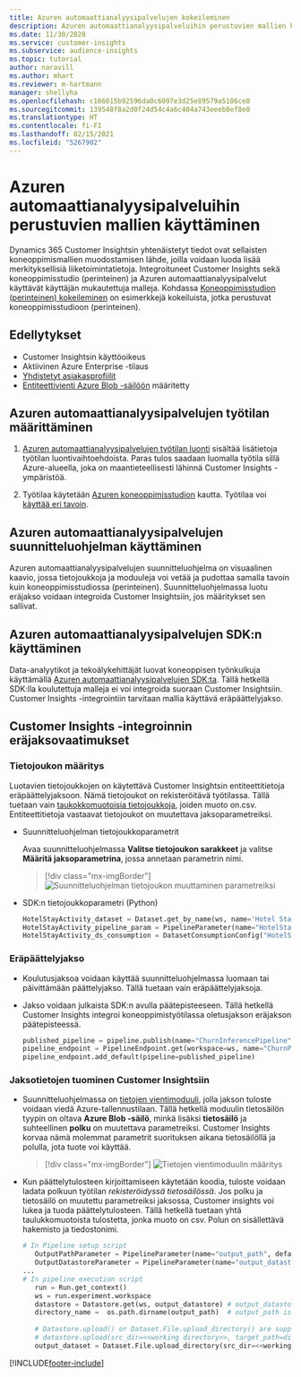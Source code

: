 ```yaml
---
title: Azuren automaattianalyysipalvelujen kokeileminen
description: Azuren automaattianalyysipalveluihin perustuvien mallien käyttäminen Dynamics 365 Customer Insightsissa.
ms.date: 11/30/2020
ms.service: customer-insights
ms.subservice: audience-insights
ms.topic: tutorial
author: naravill
ms.author: mhart
ms.reviewer: m-hartmann
manager: shellyha
ms.openlocfilehash: c166015b92596da0c6097e3d25e89579a5186ce0
ms.sourcegitcommit: 139548f8a2d0f24d54c4a6c404a743eeeb8ef8e0
ms.translationtype: HT
ms.contentlocale: fi-FI
ms.lasthandoff: 02/15/2021
ms.locfileid: "5267902"
---
```

# <a name="use-azure-machine-learning-based-models"></a>Azuren automaattianalyysipalveluihin perustuvien mallien käyttäminen

Dynamics 365 Customer Insightsin yhtenäistetyt tiedot ovat sellaisten koneoppimismallien muodostamisen lähde, joilla voidaan luoda lisää merkityksellisiä liiketoimintatietoja. Integroituneet Customer Insights sekä koneoppimisstudio (perinteinen) ja Azuren automaattianalyysipalvelut käyttävät käyttäjän mukautettuja malleja. Kohdassa [Koneoppimisstudion (perinteinen) kokeileminen](machine-learning-studio-experiments.md) on esimerkkejä kokeiluista, jotka perustuvat koneoppimisstudioon (perinteinen). 

## <a name="prerequisites"></a>Edellytykset

- Customer Insightsin käyttöoikeus
- Aktiivinen Azure Enterprise -tilaus
- [Yhdistetyt asiakasprofiilit](data-unification.md)
- [Entiteettivienti Azure Blob -säilöön](export-azure-blob-storage.md) määritetty

## <a name="set-up-azure-machine-learning-workspace"></a>Azuren automaattianalyysipalvelujen työtilan määrittäminen

1. [Azuren automaattianalyysipalvelujen työtilan luonti](https://docs.microsoft.com/azure/machine-learning/concept-workspace#-create-a-workspace) sisältää lisätietoja työtilan luontivaihtoehdoista. Paras tulos saadaan luomalla työtila sillä Azure-alueella, joka on maantieteellisesti lähinnä Customer Insights -ympäristöä.

1. Työtilaa käytetään [Azuren koneoppimisstudion](https://ml.azure.com/) kautta. Työtilaa voi [käyttää eri tavoin](https://docs.microsoft.com/azure/machine-learning/concept-workspace#tools-for-workspace-interaction).

## <a name="work-with-azure-machine-learning-designer"></a>Azuren automaattianalyysipalvelujen suunnitteluohjelman käyttäminen

Azuren automaattianalyysipalvelujen suunnitteluohjelma on visuaalinen kaavio, jossa tietojoukkoja ja moduuleja voi vetää ja pudottaa samalla tavoin kuin koneoppimisstudiossa (perinteinen). Suunnitteluohjelmassa luotu eräjakso voidaan integroida Customer Insightsiin, jos määritykset sen sallivat. 
   
## <a name="working-with-azure-machine-learning-sdk"></a>Azuren automaattianalyysipalvelujen SDK:n käyttäminen

Data-analyytikot ja tekoälykehittäjät luovat koneoppisen työnkulkuja käyttämällä [Azuren automaattianalyysipalvelujen SDK:ta](https://docs.microsoft.com/python/api/overview/azure/ml/?view=azure-ml-py&preserve-view=true). Tällä hetkellä SDK:lla koulutettuja malleja ei voi integroida suoraan Customer Insightsiin. Customer Insights -integrointiin tarvitaan mallia käyttävä eräpäättelyjakso.

## <a name="batch-pipeline-requirements-to-integrate-with-customer-insights"></a>Customer Insights -integroinnin eräjaksovaatimukset

### <a name="dataset-configuration"></a>Tietojoukon määritys

Luotavien tietojoukkojen on käytettävä Customer Insightsin entiteettitietoja eräpäättelyjaksoon. Nämä tietojoukot on rekisteröitävä työtilassa. Tällä tuetaan vain [taukokkomuotoisia tietojoukkoja](https://docs.microsoft.com/azure/machine-learning/how-to-create-register-datasets#tabulardataset), joiden muoto on.csv. Entiteettitietoja vastaavat tietojoukot on muutettava jaksoparametreiksi.
   
* Suunnitteluohjelman tietojoukkoparametrit
   
     Avaa suunnitteluohjelmassa **Valitse tietojoukon sarakkeet** ja valitse **Määritä jaksoparametrina**, jossa annetaan parametrin nimi.

     > [!div class="mx-imgBorder"]
     > ![Suunnitteluohjelman tietojoukon muuttaminen parametreiksi](media/intelligence-designer-dataset-parameters.png "Tietojoukon muuttaminen parametreiksi suunnitteluohjelmassa")
   
* SDK:n tietojoukkoparametri (Python)
   
   ```python
   HotelStayActivity_dataset = Dataset.get_by_name(ws, name='Hotel Stay Activity Data')
   HotelStayActivity_pipeline_param = PipelineParameter(name="HotelStayActivity_pipeline_param", default_value=HotelStayActivity_dataset)
   HotelStayActivity_ds_consumption = DatasetConsumptionConfig("HotelStayActivity_dataset", HotelStayActivity_pipeline_param)
   ```

### <a name="batch-inference-pipeline"></a>Eräpäättelyjakso
  
* Koulutusjaksoa voidaan käyttää suunnitteluohjelmassa luomaan tai päivittämään päättelyjakso. Tällä tuetaan vain eräpäättelyjaksoja.

* Jakso voidaan julkaista SDK:n avulla päätepisteeseen. Tällä hetkellä Customer Insights integroi koneoppimistyötilassa oletusjakson eräjakson päätepisteessä.
   
   ```python
   published_pipeline = pipeline.publish(name="ChurnInferencePipeline", description="Published Churn Inference pipeline")
   pipeline_endpoint = PipelineEndpoint.get(workspace=ws, name="ChurnPipelineEndpoint") 
   pipeline_endpoint.add_default(pipeline=published_pipeline)
   ```

### <a name="import-pipeline-data-into-customer-insights"></a>Jaksotietojen tuominen Customer Insightsiin

* Suunnitteluohjelmassa on [tietojen vientimoduuli](https://docs.microsoft.com/azure/machine-learning/algorithm-module-reference/export-data), jolla jakson tuloste voidaan viedä Azure-tallennustilaan. Tällä hetkellä moduulin tietosäilön tyypin on oltava **Azure Blob -säilö**, minkä lisäksi **tietosäilö** ja suhteellinen **polku** on muutettava parametreiksi. Customer Insights korvaa nämä molemmat parametrit suorituksen aikana tietosäilöllä ja polulla, jota tuote voi käyttää.
   > [!div class="mx-imgBorder"]
   > ![Tietojen vientimoduulin määritys](media/intelligence-designer-importdata.png "Tietojen vientimoduulin määritys")
   
* Kun päättelytulosteen kirjoittamiseen käytetään koodia, tuloste voidaan ladata polkuun työtilan *rekisteröidyssä tietosäilössä*. Jos polku ja tietosäilö on muutettu parametreiksi jaksossa, Customer insights voi lukea ja tuoda päättelytulosteen. Tällä hetkellä tuetaan yhtä taulukkomuotoista tulostetta, jonka muoto on csv. Polun on sisällettävä hakemisto ja tiedostonimi.

   ```python
   # In Pipeline setup script
      OutputPathParameter = PipelineParameter(name="output_path", default_value="HotelChurnOutput/HotelChurnOutput.csv")
      OutputDatastoreParameter = PipelineParameter(name="output_datastore", default_value="workspaceblobstore")
   ...
   # In pipeline execution script
      run = Run.get_context()
      ws = run.experiment.workspace
      datastore = Datastore.get(ws, output_datastore) # output_datastore is parameterized
      directory_name =  os.path.dirname(output_path)  # output_path is parameterized.
      
      # Datastore.upload() or Dataset.File.upload_directory() are supported methods to uplaod the data
      # datastore.upload(src_dir=<<working directory>>, target_path=directory_name, overwrite=False, show_progress=True)
      output_dataset = Dataset.File.upload_directory(src_dir=<<working directory>>, target = (datastore, directory_name)) # Remove trailing "/" from directory_name
   ```


[!INCLUDE[footer-include](../includes/footer-banner.md)]